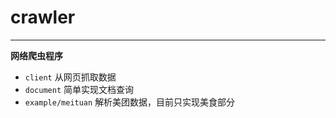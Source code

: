 # crawler
---
**网络爬虫程序**

- `client` 从网页抓取数据
- `document` 简单实现文档查询
- `example/meituan` 解析美团数据，目前只实现美食部分
